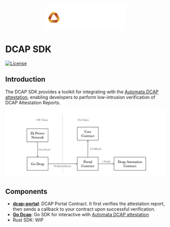 <div align="center">
  <picture>
    <source media="(prefers-color-scheme: dark)" srcset="https://raw.githubusercontent.com/automata-network/automata-brand-kit/main/PNG/ATA_White%20Text%20with%20Color%20Logo.png">
    <source media="(prefers-color-scheme: light)" srcset="https://raw.githubusercontent.com/automata-network/automata-brand-kit/main/PNG/ATA_Black%20Text%20with%20Color%20Logo.png">
    <img src="https://raw.githubusercontent.com/automata-network/automata-brand-kit/main/PNG/ATA_White%20Text%20with%20Color%20Logo.png" width="50%">
  </picture>
</div>

# DCAP SDK
[![License](https://img.shields.io/badge/License-Apache%202.0-blue.svg)](LICENSE)


## Introduction

The DCAP SDK provides a toolkit for integrating with the [Automata DCAP attestation](http://github.com/automata-network/automata-dcap-attestation), enabling developers to perform low-intrusion verification of DCAP Attestation Reports.

![./docs/architecture.png](./docs/architecture.png)

## Components

* **[dcap-portal](./packages/dcap-portal/)**: DCAP Portal Contract. It first verifies the attestation report, then sends a callback to your contract upon successful verification.
* **[Go Dcap](./packages/godcap/)**: Go SDK for interactive with [Automata DCAP attestation](http://github.com/automata-network/automata-dcap-attestation)
* Rust SDK: WIP